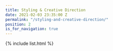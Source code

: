 ```yaml
---
title: Styling & Creative Direction
date: 2021-02-03 23:35:00 Z
permalink: "/styling-and-creative-direction/"
position: 2
is_for_navigation: true
---
```


{% include list.html %}
